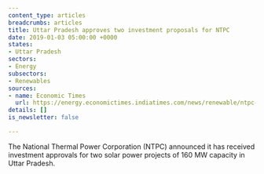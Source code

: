 ```yaml
---
content_type: articles
breadcrumbs: articles
title: Uttar Pradesh approves two investment proposals for NTPC
date: 2019-01-03 05:00:00 +0000
states:
- Uttar Pradesh
sectors:
- Energy
subsectors:
- Renewables
sources:
- name: Economic Times
  url: https://energy.economictimes.indiatimes.com/news/renewable/ntpc-gets-investment-approval-for-160-mw-solar-power-projects-in-up/67258720
details: []
is_newsletter: false

---
```

The National Thermal Power Corporation (NTPC) announced it has received investment approvals for two solar power projects of 160 MW capacity in Uttar Pradesh.
